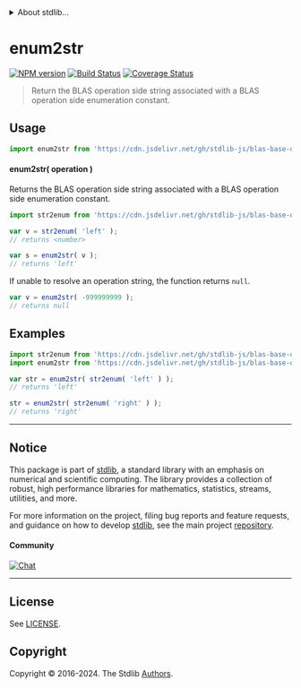 <!--

@license Apache-2.0

Copyright (c) 2024 The Stdlib Authors.

Licensed under the Apache License, Version 2.0 (the "License");
you may not use this file except in compliance with the License.
You may obtain a copy of the License at

   http://www.apache.org/licenses/LICENSE-2.0

Unless required by applicable law or agreed to in writing, software
distributed under the License is distributed on an "AS IS" BASIS,
WITHOUT WARRANTIES OR CONDITIONS OF ANY KIND, either express or implied.
See the License for the specific language governing permissions and
limitations under the License.

-->


<details>
  <summary>
    About stdlib...
  </summary>
  <p>We believe in a future in which the web is a preferred environment for numerical computation. To help realize this future, we've built stdlib. stdlib is a standard library, with an emphasis on numerical and scientific computation, written in JavaScript (and C) for execution in browsers and in Node.js.</p>
  <p>The library is fully decomposable, being architected in such a way that you can swap out and mix and match APIs and functionality to cater to your exact preferences and use cases.</p>
  <p>When you use stdlib, you can be absolutely certain that you are using the most thorough, rigorous, well-written, studied, documented, tested, measured, and high-quality code out there.</p>
  <p>To join us in bringing numerical computing to the web, get started by checking us out on <a href="https://github.com/stdlib-js/stdlib">GitHub</a>, and please consider <a href="https://opencollective.com/stdlib">financially supporting stdlib</a>. We greatly appreciate your continued support!</p>
</details>

# enum2str

[![NPM version][npm-image]][npm-url] [![Build Status][test-image]][test-url] [![Coverage Status][coverage-image]][coverage-url] <!-- [![dependencies][dependencies-image]][dependencies-url] -->

> Return the BLAS operation side string associated with a BLAS operation side enumeration constant.

<!-- Section to include introductory text. Make sure to keep an empty line after the intro `section` element and another before the `/section` close. -->

<section class="intro">

</section>

<!-- /.intro -->

<!-- Package usage documentation. -->



<section class="usage">

## Usage

```javascript
import enum2str from 'https://cdn.jsdelivr.net/gh/stdlib-js/blas-base-operation-side-enum2str@v0.1.0-deno/mod.js';
```

#### enum2str( operation )

Returns the BLAS operation side string associated with a BLAS operation side enumeration constant.

```javascript
import str2enum from 'https://cdn.jsdelivr.net/gh/stdlib-js/blas-base-operation-side-str2enum@deno/mod.js';

var v = str2enum( 'left' );
// returns <number>

var s = enum2str( v );
// returns 'left'
```

If unable to resolve an operation string, the function returns `null`.

```javascript
var v = enum2str( -999999999 );
// returns null
```

</section>

<!-- /.usage -->

<!-- Package usage notes. Make sure to keep an empty line after the `section` element and another before the `/section` close. -->

<section class="notes">

</section>

<!-- /.notes -->

<!-- Package usage examples. -->

<section class="examples">

## Examples

<!-- eslint no-undef: "error" -->

```javascript
import str2enum from 'https://cdn.jsdelivr.net/gh/stdlib-js/blas-base-operation-side-str2enum@deno/mod.js';
import enum2str from 'https://cdn.jsdelivr.net/gh/stdlib-js/blas-base-operation-side-enum2str@v0.1.0-deno/mod.js';

var str = enum2str( str2enum( 'left' ) );
// returns 'left'

str = enum2str( str2enum( 'right' ) );
// returns 'right'
```

</section>

<!-- /.examples -->

<!-- Section to include cited references. If references are included, add a horizontal rule *before* the section. Make sure to keep an empty line after the `section` element and another before the `/section` close. -->

<section class="references">

</section>

<!-- /.references -->

<!-- Section for related `stdlib` packages. Do not manually edit this section, as it is automatically populated. -->

<section class="related">

</section>

<!-- /.related -->

<!-- Section for all links. Make sure to keep an empty line after the `section` element and another before the `/section` close. -->


<section class="main-repo" >

* * *

## Notice

This package is part of [stdlib][stdlib], a standard library with an emphasis on numerical and scientific computing. The library provides a collection of robust, high performance libraries for mathematics, statistics, streams, utilities, and more.

For more information on the project, filing bug reports and feature requests, and guidance on how to develop [stdlib][stdlib], see the main project [repository][stdlib].

#### Community

[![Chat][chat-image]][chat-url]

---

## License

See [LICENSE][stdlib-license].


## Copyright

Copyright &copy; 2016-2024. The Stdlib [Authors][stdlib-authors].

</section>

<!-- /.stdlib -->

<!-- Section for all links. Make sure to keep an empty line after the `section` element and another before the `/section` close. -->

<section class="links">

[npm-image]: http://img.shields.io/npm/v/@stdlib/blas-base-operation-side-enum2str.svg
[npm-url]: https://npmjs.org/package/@stdlib/blas-base-operation-side-enum2str

[test-image]: https://github.com/stdlib-js/blas-base-operation-side-enum2str/actions/workflows/test.yml/badge.svg?branch=v0.1.0
[test-url]: https://github.com/stdlib-js/blas-base-operation-side-enum2str/actions/workflows/test.yml?query=branch:v0.1.0

[coverage-image]: https://img.shields.io/codecov/c/github/stdlib-js/blas-base-operation-side-enum2str/main.svg
[coverage-url]: https://codecov.io/github/stdlib-js/blas-base-operation-side-enum2str?branch=main

<!--

[dependencies-image]: https://img.shields.io/david/stdlib-js/blas-base-operation-side-enum2str.svg
[dependencies-url]: https://david-dm.org/stdlib-js/blas-base-operation-side-enum2str/main

-->

[chat-image]: https://img.shields.io/gitter/room/stdlib-js/stdlib.svg
[chat-url]: https://app.gitter.im/#/room/#stdlib-js_stdlib:gitter.im

[stdlib]: https://github.com/stdlib-js/stdlib

[stdlib-authors]: https://github.com/stdlib-js/stdlib/graphs/contributors

[umd]: https://github.com/umdjs/umd
[es-module]: https://developer.mozilla.org/en-US/docs/Web/JavaScript/Guide/Modules

[deno-url]: https://github.com/stdlib-js/blas-base-operation-side-enum2str/tree/deno
[deno-readme]: https://github.com/stdlib-js/blas-base-operation-side-enum2str/blob/deno/README.md
[umd-url]: https://github.com/stdlib-js/blas-base-operation-side-enum2str/tree/umd
[umd-readme]: https://github.com/stdlib-js/blas-base-operation-side-enum2str/blob/umd/README.md
[esm-url]: https://github.com/stdlib-js/blas-base-operation-side-enum2str/tree/esm
[esm-readme]: https://github.com/stdlib-js/blas-base-operation-side-enum2str/blob/esm/README.md
[branches-url]: https://github.com/stdlib-js/blas-base-operation-side-enum2str/blob/main/branches.md

[stdlib-license]: https://raw.githubusercontent.com/stdlib-js/blas-base-operation-side-enum2str/main/LICENSE

</section>

<!-- /.links -->
